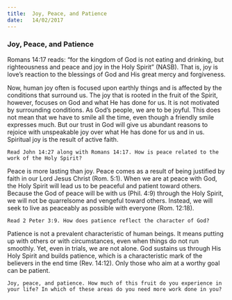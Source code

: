 ```yaml
---
title:  Joy, Peace, and Patience
date:   14/02/2017
---
```


### Joy, Peace, and Patience 

Romans 14:17 reads: “for the kingdom of God is not eating and drinking, but righteousness and peace and joy in the Holy Spirit” (NASB). That is, joy is love’s reaction to the blessings of God and His great mercy and forgiveness. 

Now, human joy often is focused upon earthly things and is affected by the conditions that surround us. The joy that is rooted in the fruit of the Spirit, however, focuses on God and what He has done for us. It is not motivated by surrounding conditions. As God’s people, we are to be joyful. This does not mean that we have to smile all the time, even though a friendly smile expresses much. But our trust in God will give us abundant reasons to rejoice with unspeakable joy over what He has done for us and in us. Spiritual joy is the result of active faith. 

`Read John 14:27 along with Romans 14:17. How is peace related to the work of the Holy Spirit?`

Peace is more lasting than joy. Peace comes as a result of being justified by faith in our Lord Jesus Christ (Rom. 5:1). When we are at peace with God, the Holy Spirit will lead us to be peaceful and patient toward others. Because the God of peace will be with us (Phil. 4:9) through the Holy Spirit, we will not be quarrelsome and vengeful toward others. Instead, we will seek to live as peaceably as possible with everyone (Rom. 12:18). 

`Read 2 Peter 3:9. How does patience reflect the character of God?`

Patience is not a prevalent characteristic of human beings. It means putting up with others or with circumstances, even when things do not run smoothly. Yet, even in trials, we are not alone. God sustains us through His Holy Spirit and builds patience, which is a characteristic mark of the believers in the end time (Rev. 14:12). Only those who aim at a worthy goal can be patient. 

`Joy, peace, and patience. How much of this fruit do you experience in your life? In which of these areas do you need more work done in you?`